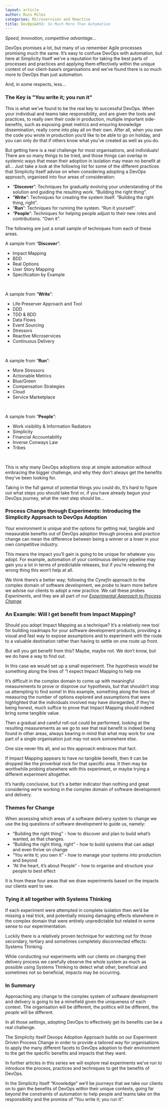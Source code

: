 ```yaml
---
layout: article
author: Russ Miles
categories: Microservices and Reactive
title: DevOps&#58; So Much More Than Automation
---
```

<em>Speed, innovation, competitive advantage...</em>

DevOps promises a lot, but many of us remember Agile processes promising much the same. It’s easy to confuse DevOps with automation, but here at Simplicity Itself we’ve a reputation for taking the best parts of processes and practices and applying them effectively within the unique context of our client-base’s organisations and we’ve found there is so much more to DevOps than just automation.

And, in some respects, less...
<h3>The Key is "You write it; you run it"</h3>
This is what we’ve found to be the real key to successful DevOps. When your individual and teams take responsibility, and are given the tools and practices, to really own their code in production, multiple important side-benefits, such as exposing great metrics and ensuring knowledge dissemination, really come into play all on their own. After all, when you own the code you wrote in production you’d like to be able to go on holiday, and you can only do that if others know what you’ve created as well as you do.

But getting here is a real challenge for most organisations, and individuals! There are so many things to be tried, and those things can overlap in systemic ways that mean their adoption in isolation may mean no benefit at all… Just take a look at the following list for some of the different practices that Simplicity Itself advise on when considering adopting a DevOps approach, organised into four areas of consideration:
<ul>
	<li>“<strong>Discover</strong>”: Techniques for gradually evolving your understanding of the solution and guiding the resulting work. “Building the right thing”.</li>
	<li>“<strong>Write</strong>”: Techniques for creating the system itself. “Building the right thing, right”.</li>
	<li>“<strong>Run</strong>”: Techniques for running the system. “Run it yourself”.</li>
	<li>“<strong>People</strong>”: Techniques for helping people adjust to their new roles and contributions. “Own it”.</li>
</ul>
The following are just a small sample of techniques from each of these areas.

A sample from “<strong>Discover</strong>”:
<ul>
	<li>Impact Mapping</li>
	<li>BDD</li>
	<li>Real Options</li>
	<li>User Story Mapping</li>
	<li>Specification by Example</li>
</ul>
&nbsp;

A sample from “<strong>Write</strong>”:
<ul>
	<li>Life Preserver Approach and Tool</li>
	<li>DDD</li>
	<li>TDD &amp; BDD</li>
	<li>Data Flows</li>
	<li>Event Sourcing</li>
	<li>Stressors</li>
	<li>Reactive Microservices</li>
	<li>Continuous Delivery</li>
</ul>
&nbsp;

A sample from “<strong>Run</strong>”:
<ul>
	<li>More Stressors</li>
	<li>Actionable Metrics</li>
	<li>Blue/Green</li>
	<li>Compensation Strategies</li>
	<li>Cloud</li>
	<li>Service Marketplace</li>
</ul>
&nbsp;

A sample from “<strong>People</strong>”:
<ul>
	<li>Work visibility &amp; Information Radiators</li>
	<li>Simplicity</li>
	<li>Financial Accountability</li>
	<li>Inverse Conways Law</li>
	<li>Tribes</li>
</ul>
&nbsp;

This is why many DevOps adoptions stop at simple automation without embracing the bigger challenge, and why they don’t always get the benefits they’ve been looking for.

Taking in the full gamut of potential things you could do, It’s hard to figure out what steps you should take first or, if you have already begun your DevOps journey, what the next step should be...
<h3>Process Change through Experiments: Introducing the Simplicity Approach to DevOps Adoption</h3>
Your environment is unique and the options for getting real, tangible and measurable benefits out of DevOps adoption through process and practice change can mean the difference between being a winner or a loser in your own competitive industry.

This means the impact you’ll gain is going to be unique for whatever you adopt. For example, automation of your continuous delivery pipeline may gain you a lot in terms of predictable releases, but if you’re releasing the wrong thing this won’t help at all.

We think there’s a better way; following the <em>Cynefin</em> approach to the complex domain of software development, we <em>probe</em> to learn more before we advise our clients to adopt a new practice. We call these probes <em>Experiments</em>, and they are all part of our <a href="http://qconlondon.com/london-2012/qconlondon.com/london-2012/presentations/show_presentation20c4.html?oid=3894" target="_blank"><em>Experimental Approach to Process Change</em></a>
<h3>An Example: Will I get benefit from Impact Mapping?</h3>
Should you adopt Impact Mapping as a technique? It’s a relatively new tool for building roadmaps for your software development products, providing a visual and fast way to expose assumptions and to experiment with the route to a valuable destination rather than having to settle on one route up front.

But will you get benefit from this? Maybe, maybe not. We don’t know, but we do have a way to find out.

In this case we would set up a small experiment. The hypothesis would be something along the lines of “I expect Impact Mapping to help me

It’s difficult in the complex domain to come up with meaningful measurements to prove or disprove our hypothesis, but that shouldn’t stop us attempting to find some! In this example, something along the lines of measuring the number of options explored and assumptions that were highlighted that the individuals involved may have disregarded, if they’re being honest, much suffice to prove that Impact Mapping should indeed bring some tangible value.

Then a gradual and careful roll-out could be performed, looking at the resulting measurements as we go to see that real benefit is indeed being found in other areas, always bearing in mind that what may work for one part of a single organisation just may not work somewhere else.

One size never fits all, and so this approach embraces that fact.

If Impact Mapping appears to have no tangible benefit, then it can be dropped like the proverbial rock for that specific area. It then may be worthwhile probing elsewhere with this experiment, or maybe trying a different experiment altogether.

It’s hardly conclusive, but it’s a better indicator than nothing and great considering we’re working in the complex domain of software development and delivery.
<h3>Themes for Change</h3>
When assessing which areas of a software delivery system to change we use the big questions of software development to guide us, namely:
<ul>
	<li>“Building the right thing” - how to discover and plan to build what’s wanted, as that changes.</li>
	<li>“Building the right thing, right” - how to build systems that can adapt and even thrive on change</li>
	<li>“You write it; you own it” - how to manage your systems into production and beyond</li>
	<li>“At the heart, it’s about People” - how to organise and structure your people to best effect</li>
</ul>
It is from these four areas that we draw experiments based on the impacts our clients want to see.
<h3>Tying it all together with Systems Thinking</h3>
If each experiment were attempted in complete isolation then we’d be missing a real trick, and potentially missing damaging effects elsewhere in the complex domain that were entirely unpredictable but related in some sense to our experimentation.

Luckily there is a relatively proven technique for watching out for those secondary, tertiary and sometimes completely disconnected effects: Systems Thinking.

While conducting our experiments with our clients on changing their delivery process we carefully observe the whole system as much as possible using Systems Thinking to detect what other, beneficial and sometimes not so beneficial, impacts may be occurring.
<h3>In Summary</h3>
Approaching any change to the complex system of software development and delivery is going to be a minefield given the uniqueness of each context. The organisation will be different, the politics will be different, the <em>people</em> will be different.

In all those settings, adopting DevOps to effectively get its benefits can be a real challenge.

The Simplicity Itself Devops Adoption Approach builds on our Experiment Driven Process Change in order to provide a tailored way for organisations to apply the many different facets to DevOps adoption to their environment to the get the specific benefits and impacts that they want.

In further articles in this series we will explore real experiments we’ve run to introduce the process, practices and techniques to get the benefits of DevOps.

In the Simplicity Itself “Knowledge” we’ll be journeys that we take our clients on to gain the benefits of DevOps within their unique contexts, going far beyond the constraints of automation to help people and teams take on the responsibility and the promise of “You write it; you run it”.

&nbsp;